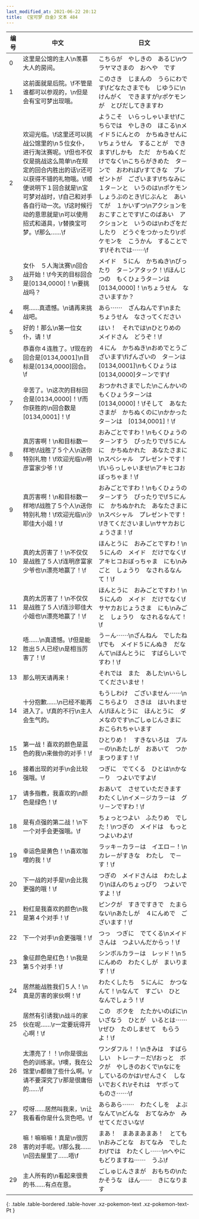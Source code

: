 ```yaml
---
last_modified_at: 2021-06-22 20:12
title: 《宝可梦 白金》文本 484
---
```

| 编号 | 中文 | 日文 |
| ---- | ---- | ---- |
| 0 | 这里是公馆的主人\n羡慕大人的房间。 | こちらが　やしきの　あるじ\nウラヤマさまの　おへや　です |
| 1 | 这前面就是后院。\f不管是谁都可以参观的，\n但是会有宝可梦出现哦。 | このさき　じまんの　うらにわです\fどなたさまでも　じゆうに\nけんがく　できますが\rポケモンが　とびだしてきますわ |
| 2 | 欢迎光临。\f这里还可以挑战公馆里的\n５位女仆，进行淘汰赛呢。\f但也不仅仅是挑战这么简单\n在规定的回合内胜出的话\r还可以获得不错的礼物哦。\f顺便说明下１回合就是\n宝可梦对战时，\f自己和对手各自行动一次。\f这时候行动的意思就是\n可以使用招式和道具，\r替换宝可梦。\f那么……\f | ようこそ　いらっしゃいませ\fこちらでは　やしきの　ほこる\nメイド５にんとの　かちぬきせんに\rちょうせん　することが　できます\fしかも　ただ　かちぬくだけでなく\nこちらがきめた　タ－ンで　おわれば\rすてきな　プレゼントが　ございます\fちなみに　１タ－ンと　いうのは\nポケモンしょうぶのとき\fじぶんと　あいてが　１かいずつ\nアクションを　おこすことです\fこのばあい　アクションと　いうのは\nわざをだしたり　どうぐをつかったり\rポケモンを　こうかん　することです\fそれでは⋯⋯\f |
| 3 | 女仆　５人淘汰赛\n回合战开始！\f今天的目标回合是[0134,0000]！\n要挑战吗？ | メイド　５にん　かちぬき\nぴったり　タ－ンアタック！\fほんじつの　もくひょうタ－ンは　[0134,0000]！\nちょうせん　なさいますか？ |
| 4 | 啊……真遗憾。\n请再来挑战吧。 | あら⋯⋯　ざんねんです\nまた　ちょうせん　なさってください |
| 5 | 好的！那么\n第一位女仆，请！\f | はい！　それでは\nひとりめの　メイドさん　どうぞ！\f |
| 6 | 恭喜你４连胜了。\f现在的回合是[0134,0001]\n目标是[0134,0000]回合。\f | ４にん　かちぬき\nおめでとうございます\fげんざいの　タ－ンは　[0134,0001]\nもくひょうは　[0134,0000]タ－ンです\f |
| 7 | 辛苦了。\n这次的目标回合是[0134,0000]！\f而你获胜的\n回合数是[0134,0001]！\f | おつかれさまでした\nこんかいの　もくひょうタ－ンは　[0134,0000]！\fそして　あなたさまが　かちぬくのに\nかかった　タ－ンは　[0134,0001]！\f |
| 8 | 真厉害啊！\n和目标数一样地\f战胜了５个人\n送你特别礼物！\f欢迎光临\n明彦富家少爷！\f | おみごとですわ！\nもくひょうの　タ－ンすう　ぴったりで\f５にんに　かちぬかれた　あなたさまに\nスペシャル　プレゼントです！\fいらっしゃいませ\nアキヒコおぼっちゃま！\f |
| 9 | 真厉害啊！\n和目标数一样地\f战胜了５个人\n送你特别礼物！\f欢迎光临\n沙耶佳大小姐！\f | おみごとですわ！\nもくひょうの　タ－ンすう　ぴったりで\f５にんに　かちぬかれた　あなたさまに\nスペシャル　プレゼントです！\fきてくださいまし\nサヤカおじょうさま！\f |
| 10 | 真的太厉害了！\n不仅仅是战胜了５人\f连明彦富家少爷也\n漂亮地赢了！\f | ほんとうに　おみごとですわ！\n５にんの　メイド　だけでなく\fアキヒコおぼっちゃま　にも\nみごと　しょうり　なされるなんて！\f |
| 11 | 真的太厉害了！\n不仅仅是战胜了５人\f连沙耶佳大小姐也\n漂亮地赢了！\f | ほんとうに　おみごとですわ！\n５にんの　メイド　だけでなく\fサヤカおじょうさま　にも\nみごと　しょうり　なされるなんて！\f |
| 12 | 唔……\n真遗憾。\f但是能胜出５人已经\n是相当厉害了！\f | う－ん⋯⋯\nざんねん　でしたね\fでも　メイド５にんぬき　だなんて\nほんとうに　すばらしいですわ！\f |
| 13 | 那么明天请再来！ | それでは　また　あした\nいらしてくださいませ！ |
| 14 | 十分抱歉……\n已经不能再进入了。\f真的不行\n主人会生气的。 | もうしわけ　ございません⋯⋯\nこちらより　さきは　はいれません\fほんとうに　ほんとうに　ダメなのです\nごしゅじんさまに　おこられちゃいます |
| 15 | 第一战！喜欢的颜色是蓝色的我\n来做你的对手！\f | ひとりめ！　すきないろは　ブル－の\nあたしが　おあいて　つかまつります！\f |
| 16 | 接着出现的对手\n会比较强哦。\f | つぎに　でてくる　ひとは\nかな－り　つよいですよ\f |
| 17 | 请多指教，我喜欢的\n颜色是绿色！\f | おあいて　させていただきます　わたくし\nイメ－ジカラ－は　グリ－ンですわ！\f |
| 18 | 是有点强的第二战！\n下一个对手会更强哦。\f | ちょっとつよい　ふたりめ　でした！\nつぎの　メイドは　もっとつよいわよ\f |
| 19 | 幸运色是黄色！\n喜欢咖哩的我！\f | ラッキ－カラ－は　イエロ－！\nカレ－がすきな　わたし　で－す！\f |
| 20 | 下一战的对手是\n会比我更强的哦！\f | つぎの　メイドさんは　わたしより\nほんのちょっぴり　つよいですよ！\f |
| 21 | 粉红是我喜欢的颜色\n我是第４个对手！\f | ピンクが　すきですきで　たまらない\nあたしが　４にんめで　ございます！\f |
| 22 | 下一个对手\n会更强哦！\f | つっ　つぎに　でてくる\nメイドさんは　つよいんだからっ！\f |
| 23 | 象征颜色是红色！\n我是第５个对手！\f | シンボルカラ－は　レッド！\n５にんめの　わたくしが　まいります！\f |
| 24 | 居然能战胜我们５人！\n真是厉害的家伙啊！\f | わたくしたち　５にんに　かつなんて！\nなんて　すごい　ひと　なんでしょう！\f |
| 25 | 居然有引诱我\n战斗的家伙在呢……\r一定要玩得开心啊！\f | この　ボクを　たたかいのばに\nいざなう　ひとが　いるとは⋯⋯\rぜひ　たのしませて　もらうよ！\f |
| 26 | 太漂亮了！！\n你是很出色的训练家。\f噢，我在公馆里\n都做了些什么啊。\r请不要深究了\r那是很庸俗的……\f | ワンダフル！！\nきみは　すばらしい　トレ－ナ－だ\fおっと　ボクが　やしきのおくで\nなにを　しているのかは\rせんさく　しないでおくれ\rそれは　ヤボって　ものさ⋯⋯\f |
| 27 | 哎呀……居然叫我来，\n让我看看你是什么货色吧。\f | あらあら⋯⋯　わたくしを　よぶなんて\nどんな　おてなみか　みせてくださいな\f |
| 28 | 嘛！嘛嘛嘛！真是\n很厉害的对手呢。\f那么我……\n回去屋里了……唔\f | まあ！　まあまあまあ！　とても\nおみごとな　おてなみ　でしたわ\fでは　わたくし⋯⋯\nへやに　もどりますね⋯⋯　うふ\f |
| 29 | 主人所有的\n看起来很贵的书……有点在意。 | ごしゅじんさまが　おもちの\nたかそうな　ほん⋯⋯　きになります |
{: .table .table-bordered .table-hover .xz-pokemon-text .xz-pokemon-text-Pt }